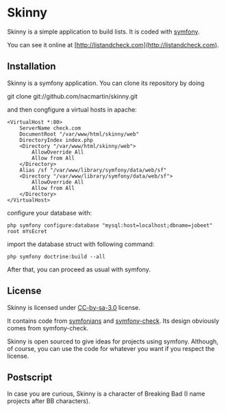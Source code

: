 Skinny 
======

Skinny is a simple application to build lists. 
It is coded with [symfony](http://www.symfony-project.org/).

You can see it online at [http://listandcheck.com](http://listandcheck.com).

Installation
------------

Skinny is a symfony application. You can clone its repository by doing
  
  git clone git://github.com/nacmartin/skinny.git

and then congfigure a virtual hosts in apache:

	<VirtualHost *:80>
	    ServerName check.com
	    DocumentRoot "/var/www/html/skinny/web"
	    DirectoryIndex index.php
	    <Directory "/var/www/html/skinny/web">
	        AllowOverride All 
	        Allow from All 
	    </Directory>
	    Alias /sf "/var/www/library/symfony/data/web/sf"
	    <Directory "/var/www/library/symfony/data/web/sf">
	        AllowOverride All 
	        Allow from All 
	    </Directory>
	</VirtualHost>

configure your database with:

	php symfony configure:database "mysql:host=localhost;dbname=jobeet" root mYsEcret

import the database struct with following command:

	php symfony doctrine:build --all

After that, you can proceed as usual with symfony.

License
-------

Skinny is licensed under [CC-by-sa-3.0](http://creativecommons.org/licenses/by-sa/3.0/) license.

It contains code from [symfonians](http://symfonians.org) and [symfony-check](http://symfony-check.org/). Its design obviously comes from symfony-check.

Skinny is open sourced to give ideas for projects using symfony. Although, of course, you can use the code for whatever you want if you respect the license.

Postscript
----------

In case you are curious, Skinny is a character of Breaking Bad (I name projects after BB characters).
